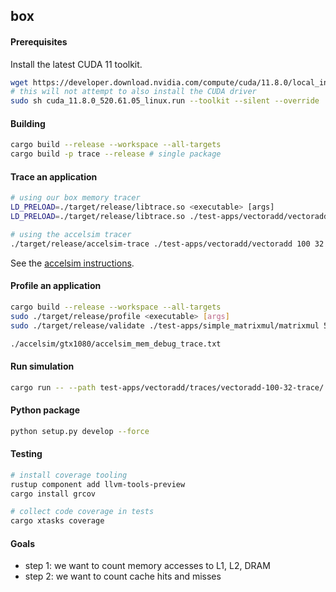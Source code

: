 ## box

#### Prerequisites

Install the latest CUDA 11 toolkit.

```bash
wget https://developer.download.nvidia.com/compute/cuda/11.8.0/local_installers/cuda_11.8.0_520.61.05_linux.run
# this will not attempt to also install the CUDA driver
sudo sh cuda_11.8.0_520.61.05_linux.run --toolkit --silent --override
```

#### Building

```bash
cargo build --release --workspace --all-targets
cargo build -p trace --release # single package
```

#### Trace an application

```bash
# using our box memory tracer
LD_PRELOAD=./target/release/libtrace.so <executable> [args]
LD_PRELOAD=./target/release/libtrace.so ./test-apps/vectoradd/vectoradd 100 32

# using the accelsim tracer
./target/release/accelsim-trace ./test-apps/vectoradd/vectoradd 100 32
```

See the [accelsim instructions](accelsim/README.md).

#### Profile an application

```bash
cargo build --release --workspace --all-targets
sudo ./target/release/profile <executable> [args]
sudo ./target/release/validate ./test-apps/simple_matrixmul/matrixmul 5 5 5 32

./accelsim/gtx1080/accelsim_mem_debug_trace.txt
```

#### Run simulation

```bash
cargo run -- --path test-apps/vectoradd/traces/vectoradd-100-32-trace/
```

#### Python package

```bash
python setup.py develop --force
```

#### Testing

```bash
# install coverage tooling
rustup component add llvm-tools-preview
cargo install grcov

# collect code coverage in tests
cargo xtasks coverage
```

#### Goals

- step 1: we want to count memory accesses to L1, L2, DRAM
- step 2: we want to count cache hits and misses
